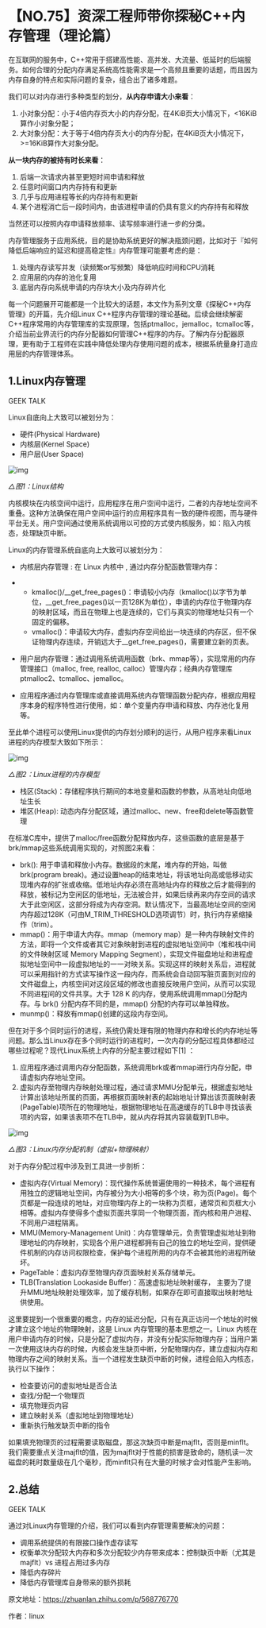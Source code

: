 # 【NO.75】资深工程师带你探秘C++内存管理（理论篇）

在互联网的服务中，C++常用于搭建高性能、高并发、大流量、低延时的后端服务。如何合理的分配内存满足系统高性能需求是一个高频且重要的话题，而且因为内存自身的特点和实际问题的复杂，组合出了诸多难题。

我们可以对内存进行多种类型的划分，**从内存申请大小来看**：

1. 小对象分配：小于4倍内存页大小的内存分配，在4KiB页大小情况下，<16KiB算作小对象分配；
2. 大对象分配：大于等于4倍内存页大小的内存分配，在4KiB页大小情况下，>=16KiB算作大对象分配。

**从一块内存的被持有时长来看**：

1. 后端一次请求内甚至更短时间申请和释放
2. 任意时间窗口内内存持有和更新
3. 几乎与应用进程等长的内存持有和更新
4. 某个进程消亡后一段时间内，由该进程申请的仍具有意义的内存持有和释放

当然还可以按照内存申请释放频率、读写频率进行进一步的分类。

内存管理服务于应用系统，目的是协助系统更好的解决瓶颈问题，比如对于『如何降低后端响应的延迟和提高稳定性』内存管理可能要考虑的是：

1. 处理内存读写并发（读频繁or写频繁）降低响应时间和CPU消耗
2. 应用层的内存的池化复用
3. 底层内存向系统申请的内存块大小及内存碎片化

每一个问题展开可能都是一个比较大的话题，本文作为系列文章《探秘C++内存管理》的开篇，先介绍Linux C++程序内存管理的理论基础。后续会继续解密C++程序常用的内存管理库的实现原理，包括ptmalloc，jemalloc，tcmalloc等，介绍当前业界流行的内存分配器如何管理C++程序的内存。了解内存分配器原理，更有助于工程师在实践中降低处理内存使用问题的成本，根据系统量身打造应用层的内存管理体系。

## **1.Linux内存管理**

GEEK TALK

Linux自底向上大致可以被划分为：

- 硬件(Physical Hardware)
- 内核层(Kernel Space)
- 用户层(User Space)

![img](https://pic1.zhimg.com/80/v2-42b224a85f079dfcd2dabb8c184c7cf8_720w.webp)

*△图1：Linux结构*

内核模块在内核空间中运行，应用程序在用户空间中运行，二者的内存地址空间不重叠。这种方法确保在用户空间中运行的应用程序具有一致的硬件视图，而与硬件平台无关。用户空间通过使用系统调用以可控的方式使内核服务，如：陷入内核态，处理缺页中断。

Linux的内存管理系统自底向上大致可以被划分为：

- 内核层内存管理 : 在 Linux 内核中 , 通过内存分配函数管理内存：

- - kmalloc()/__get_free_pages()：申请较小内存（kmalloc()以字节为单位，__get_free_pages()以一页128K为单位），申请的内存位于物理内存的映射区域，而且在物理上也是连续的，它们与真实的物理地址只有一个固定的偏移。
  - vmalloc()：申请较大内存，虚拟内存空间给出一块连续的内存区，但不保证物理内存连续，开销远大于__get_free_pages()，需要建立新的页表。

- 用户层内存管理：通过调用系统调用函数（brk、mmap等），实现常用的内存管理接口（malloc, free, realloc, calloc）管理内存；经典内存管理库ptmalloc2、tcmalloc、jemalloc。

- 应用程序通过内存管理库或直接调用系统内存管理函数分配内存，根据应用程序本身的程序特性进行使用，如：单个变量内存申请和释放、内存池化复用等。

至此单个进程可以使用Linux提供的内存划分顺利的运行，从用户程序来看Linux进程的内存模型大致如下所示：

![img](https://pic3.zhimg.com/80/v2-905f8d551f38a8fb401bb24e97d2fb2e_720w.webp)

*△图2：Linux进程的内存模型*

- 栈区(Stack)：存储程序执行期间的本地变量和函数的参数，从高地址向低地址生长
- 堆区(Heap): 动态内存分配区域，通过malloc、new、free和delete等函数管理

在标准C库中，提供了malloc/free函数分配释放内存，这些函数的底层是基于brk/mmap这些系统调用实现的，对照图2来看：

- brk(): 用于申请和释放小内存。数据段的末尾，堆内存的开始，叫做brk(program break)。通过设置heap的结束地址，将该地址向高或低移动实现堆内存的扩张或收缩。低地址内存必须在高地址内存的释放之后才能得到的释放，被标记为空闲区的低地址，无法被合并，如果后续再来内存空间的请求大于此空闲区，这部分将成为内存空洞。默认情况下，当最高地址空间的空闲内存超过128K（可由M_TRIM_THRESHOLD选项调节）时，执行内存紧缩操作（trim）。
- mmap()：用于申请大内存。mmap（memory map）是一种内存映射文件的方法，即将一个文件或者其它对象映射到进程的虚拟地址空间中（堆和栈中间的文件映射区域 Memory Mapping Segment），实现文件磁盘地址和进程虚拟地址空间中一段虚拟地址的一一对映关系。实现这样的映射关系后，进程就可以采用指针的方式读写操作这一段内存，而系统会自动回写脏页面到对应的文件磁盘上，内核空间对这段区域的修改也直接反映用户空间，从而可以实现不同进程间的文件共享。大于 128 K 的内存，使用系统调用mmap()分配内存。与 brk() 分配内存不同的是，mmap() 分配的内存可以单独释放。
- munmp()：释放有mmap()创建的这段内存空间。

但在对于多个同时运行的进程，系统仍需处理有限的物理内存和增长的内存地址等问题。那么当Linux存在多个同时运行的进程时，一次内存的分配过程具体都经过哪些过程呢？现代Linux系统上内存的分配主要过程如下[1] ：

1. 应用程序通过调用内存分配函数，系统调用brk或者mmap进行内存分配，申请虚拟内存地址空间。
2. 虚拟内存至物理内存映射处理过程，通过请求MMU分配单元，根据虚拟地址计算出该地址所属的页面，再根据页面映射表的起始地址计算出该页面映射表(PageTable)项所在的物理地址，根据物理地址在高速缓存的TLB中寻找该表项的内容，如果该表项不在TLB中，就从内存将其内容装载到TLB中。

![img](https://pic4.zhimg.com/80/v2-688a881aaf95d3ce3df2fe5b3c007b7b_720w.webp)

*△图3：Linux内存分配机制（虚拟+物理映射）*

对于内存分配过程中涉及到工具进一步剖析：

- 虚拟内存(Virtual Memory)：现代操作系统普遍使用的一种技术，每个进程有用独立的逻辑地址空间，内存被分为大小相等的多个块，称为页(Page)。每个页都是一段连续的地址，对应物理内存上的一块称为页框，通常页和页框大小相等。虚拟内存使得多个虚拟页面共享同一个物理页面，而内核和用户进程、不同用户进程隔离。
- MMU(Memory-Management Unit)：内存管理单元，负责管理虚拟地址到物理地址的内存映射，实现各个用户进程都拥有自己的独立的地址空间，提供硬件机制的内存访问权限检查，保护每个进程所用的内存不会被其他的进程所破坏。
- PageTable：虚拟内存至物理内存页面映射关系存储单元。
- TLB(Translation Lookaside Buffer)：高速虚拟地址映射缓存， 主要为了提升MMU地址映射处理效率，加了缓存机制，如果存在即可直接取出映射地址供使用。

这里要提到一个很重要的概念，内存的延迟分配，只有在真正访问一个地址的时候才建立这个地址的物理映射，这是 Linux 内存管理的基本思想之一。Linux 内核在用户申请内存的时候，只是分配了虚拟内存，并没有分配实际物理内存；当用户第一次使用这块内存的时候，内核会发生缺页中断，分配物理内存，建立虚拟内存和物理内存之间的映射关系。当一个进程发生缺页中断的时候，进程会陷入内核态，执行以下操作：

- 检查要访问的虚拟地址是否合法
- 查找/分配一个物理页
- 填充物理页内容
- 建立映射关系（虚拟地址到物理地址）
- 重新执行触发缺页中断的指令

如果填充物理页的过程需要读取磁盘，那这次缺页中断是majflt，否则是minflt。我们需要重点关注majflt的值，因为majflt对于性能的损害是致命的，随机读一次磁盘的耗时数量级在几个毫秒，而minflt只有在大量的时候才会对性能产生影响。

## **2.总结**

GEEK TALK

通过对Linux内存管理的介绍，我们可以看到内存管理需要解决的问题：

- 调用系统提供的有限接口操作虚存读写
- 权衡单次分配较大内存和多次分配较少内存带来成本：控制缺页中断（尤其是majflt）vs 进程占用过多内存
- 降低内存碎片
- 降低内存管理库自身带来的额外损耗

原文地址：https://zhuanlan.zhihu.com/p/568776770

作者：linux
